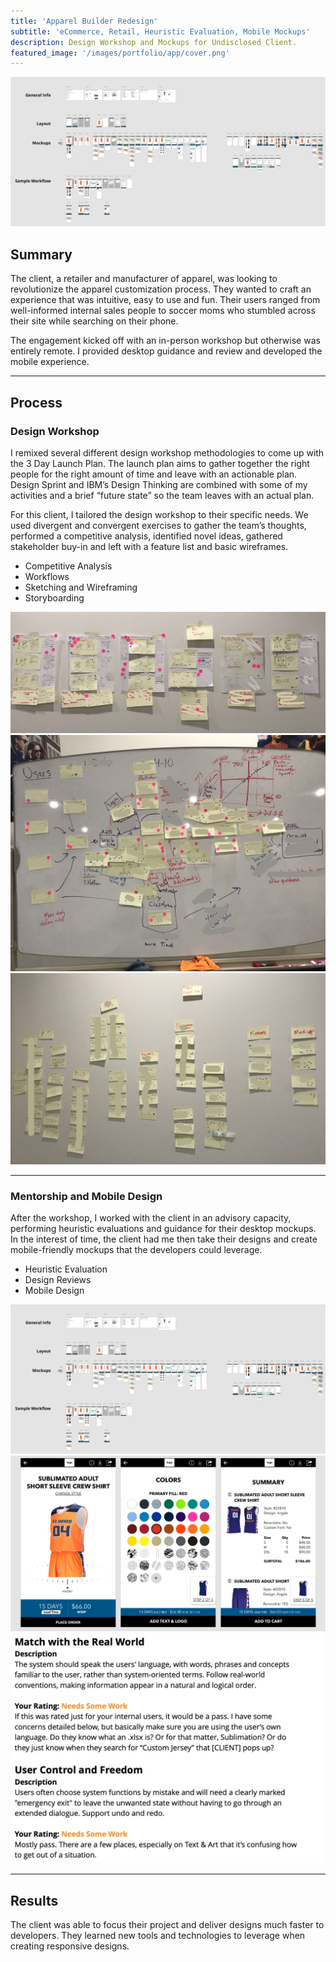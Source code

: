 ```yaml
---
title: 'Apparel Builder Redesign'
subtitle: 'eCommerce, Retail, Heuristic Evaluation, Mobile Mockups'
description: Design Workshop and Mockups for Undisclosed Client.
featured_image: '/images/portfolio/app/cover.png'
---
```


![Example of Design System with iOS and Android](/images/portfolio/app/mocks.png)

## Summary
The client, a retailer and manufacturer of apparel, was looking to revolutionize the apparel customization process. They wanted to craft an experience that was intuitive, easy to use and fun. Their users ranged from well-informed internal sales people to soccer moms who stumbled across their site while searching on their phone.

The engagement kicked off with an in-person workshop but otherwise was entirely remote. I provided desktop guidance and review and developed the mobile experience.

---

## Process

### Design Workshop
I remixed several different design workshop methodologies to come up with the 3 Day Launch Plan. The launch plan aims to gather together the right people for the right amount of time and leave with an actionable plan. Design Sprint and IBM’s Design Thinking are combined with some of my activities and a brief “future state” so the team leaves with an actual plan.

For this client, I tailored the design workshop to their specific needs. We used divergent and convergent exercises to gather the team’s thoughts, performed a competitive analysis, identified novel ideas, gathered stakeholder buy-in and left with a feature list and basic wireframes.

* Competitive Analysis
* Workflows
* Sketching and Wireframing
* Storyboarding


<div class="gallery half-gal" data-columns="1">
	<img src="/images/portfolio/app/InScope.jpeg">
    <img src="/images/portfolio/app/map.jpeg">
    <img src="/images/portfolio/app/overall.jpeg">
</div>

---

### Mentorship and Mobile Design
After the workshop, I worked with the client in an advisory capacity, performing heuristic evaluations and guidance for their desktop mockups. In the interest of time, the client had me then take their designs and create mobile-friendly mockups that the developers could leverage.

* Heuristic Evaluation
* Design Reviews
* Mobile Design

<div class="gallery half-gal" data-columns="1">
    <img src="/images/portfolio/app/mocks.png">
    <img src="/images/portfolio/app/detail.png">
    <img src="/images/portfolio/app/heuristic.png">
</div>


--- 

## Results
The client was able to focus their project and deliver designs much faster to developers. They learned new tools and technologies to leverage when creating responsive designs.
